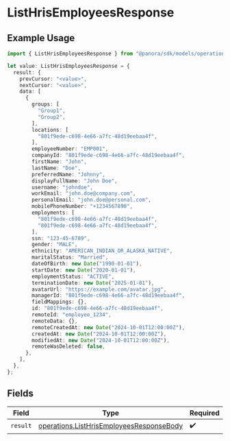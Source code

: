 # ListHrisEmployeesResponse

## Example Usage

```typescript
import { ListHrisEmployeesResponse } from "@panora/sdk/models/operations";

let value: ListHrisEmployeesResponse = {
  result: {
    prevCursor: "<value>",
    nextCursor: "<value>",
    data: [
      {
        groups: [
          "Group1",
          "Group2",
        ],
        locations: [
          "801f9ede-c698-4e66-a7fc-48d19eebaa4f",
        ],
        employeeNumber: "EMP001",
        companyId: "801f9ede-c698-4e66-a7fc-48d19eebaa4f",
        firstName: "John",
        lastName: "Doe",
        preferredName: "Johnny",
        displayFullName: "John Doe",
        username: "johndoe",
        workEmail: "john.doe@company.com",
        personalEmail: "john.doe@personal.com",
        mobilePhoneNumber: "+1234567890",
        employments: [
          "801f9ede-c698-4e66-a7fc-48d19eebaa4f",
          "801f9ede-c698-4e66-a7fc-48d19eebaa4f",
        ],
        ssn: "123-45-6789",
        gender: "MALE",
        ethnicity: "AMERICAN_INDIAN_OR_ALASKA_NATIVE",
        maritalStatus: "Married",
        dateOfBirth: new Date("1990-01-01"),
        startDate: new Date("2020-01-01"),
        employmentStatus: "ACTIVE",
        terminationDate: new Date("2025-01-01"),
        avatarUrl: "https://example.com/avatar.jpg",
        managerId: "801f9ede-c698-4e66-a7fc-48d19eebaa4f",
        fieldMappings: {},
        id: "801f9ede-c698-4e66-a7fc-48d19eebaa4f",
        remoteId: "employee_1234",
        remoteData: {},
        remoteCreatedAt: new Date("2024-10-01T12:00:00Z"),
        createdAt: new Date("2024-10-01T12:00:00Z"),
        modifiedAt: new Date("2024-10-01T12:00:00Z"),
        remoteWasDeleted: false,
      },
    ],
  },
};
```

## Fields

| Field                                                                                                | Type                                                                                                 | Required                                                                                             | Description                                                                                          |
| ---------------------------------------------------------------------------------------------------- | ---------------------------------------------------------------------------------------------------- | ---------------------------------------------------------------------------------------------------- | ---------------------------------------------------------------------------------------------------- |
| `result`                                                                                             | [operations.ListHrisEmployeesResponseBody](../../models/operations/listhrisemployeesresponsebody.md) | :heavy_check_mark:                                                                                   | N/A                                                                                                  |